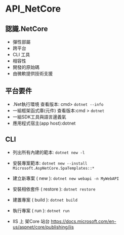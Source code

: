 # API_NetCore #

## 認識.NetCore ##
* 彈性部屬
* 跨平台
* CLI 工具
* 相容性
* 開發的原始碼
* 由微軟提供技術支援

## 平台要件 ##
* .Net執行環境
  查看版本: cmd> `dotnet --info`
* 一組框架函式庫(元件)
  查看版本:cmd > `dotnet`
* 一組SDK工具與語言邊義氣
* 應用程式宿主(app host):dotnet

## CLI ##
* 列出所有內建的範本:
  `dotnet new -l`
* 安裝專案範本:
  `dotnet new --install Microsoft.AspNetCore.SpaTemplates::*`
* 建立新專案 ( new ):
  `dotnet new webapi -n MyWebAPI`
* 安裝相依套件 ( restore ):
  `dotnet restore`
* 建置專案 ( build ):
  `dotnet build`
* 執行專案 ( run ):
  `dotnet run`

* IIS 上 架Core 站台
  https://docs.microsoft.com/en-us/aspnet/core/publishing/iis

  
